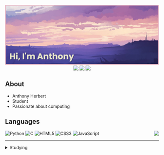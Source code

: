 <div align="center">
  <img src="assets/bannergithub.png">
</div>

<div align="center">
  <a href="mailto:herbert.anthony068@hotmail.com"><img src="https://img.shields.io/badge/Gmail-E0B1CB?style=for-the-badge&logo=gmail&logoColor=333333"></a>
  <a href="https://www.linkedin.com/in/anthony-herbert-schmidt/" target="_blank"><img src="https://img.shields.io/badge/LinkedIn-5E548E?style=for-the-badge&logo=linkedin&logoColor=white"></a>
  <a href="assets/bannergithub.png" target="_blank"><img src="https://img.shields.io/badge/Instagram-5E548E?style=for-the-badge&logo=instagram&logoColor=white"></a>
</div>

## **About**
* Anthony Herbert
* Student
* Passionate about computing

## **Languages**

<div style="display: flex-">
    <img width="40" alt="Python" src="https://cdn.jsdelivr.net/gh/devicons/devicon/icons/python/python-original.svg">
    <img width="40" alt="C" src="https://cdn.jsdelivr.net/gh/devicons/devicon/icons/c/c-original.svg">
    <img width="40" alt="HTML5" src="https://cdn.jsdelivr.net/gh/devicons/devicon/icons/html5/html5-original.svg">
    <img width="40" alt="CSS3" src="https://cdn.jsdelivr.net/gh/devicons/devicon/icons/css3/css3-original.svg">
    <img width="40" alt="JavaScript" src="https://cdn.jsdelivr.net/gh/devicons/devicon/icons/javascript/javascript-original.svg">
    <img align="right" src="https://github-readme-stats.vercel.app/api/top-langs/?username=thonyhhs&layout=donut&theme=material-palenight">
</div>

<hr>

<details>
  <summary>Studying</summary>
  <br>
  <div line-height: 1.2 style="display: inline_block">
    <img width="40" alt="Java" src="https://cdn.jsdelivr.net/gh/devicons/devicon/icons/java/java-original.svg">
    <img width="40" alt="C Plus Plus" src="https://cdn.jsdelivr.net/gh/devicons/devicon/icons/cplusplus/cplusplus-original.svg">
    <img width="40" alt="C Sharp" src="https://cdn.jsdelivr.net/gh/devicons/devicon/icons/csharp/csharp-original.svg">
    <img width="40" alt="DotNet" src="https://cdn.jsdelivr.net/gh/devicons/devicon/icons/dotnetcore/dotnetcore-original.svg">
  </div>
</details>
